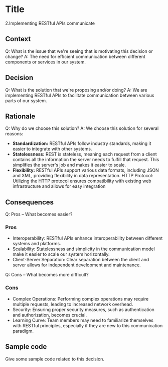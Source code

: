 # Title
2.Implementing RESTful APIs communicate
## Context
Q: What is the issue that we're seeing that is motivating this decision or change?
A: The need for efficient communication between different components or services in our system.
## Decision
Q: What is the solution that we're proposing and/or doing?
A: We are implementing RESTful APIs to facilitate communication between various parts of our system.
## Rationale
Q: Why do we choose this solution?
A: We choose this solution for several reasons:
- **Standardization:** RESTful APIs follow industry standards, making it easier to integrate with other systems.
- **Statelessness:** REST is stateless, meaning each request from a client contains all the information the server needs to fulfill that request. This simplifies the server's job and makes it easier to scale.
- **Flexibility:** RESTful APIs support various data formats, including JSON and XML, providing flexibility in data representation.
HTTP Protocol: Utilizing the HTTP protocol ensures compatibility with existing web infrastructure and allows for easy integration

## Consequences
Q: Pros – What becomes easier?

### Pros
- Interoperability: RESTful APIs enhance interoperability between different systems and platforms.
- Scalability: Statelessness and simplicity in the communication model make it easier to scale our system horizontally.
- Client-Server Separation: Clear separation between the client and server allows for independent development and maintenance.

Q: Cons – What becomes more difficult?

### Cons
- Complex Operations: Performing complex operations may require multiple requests, leading to increased network overhead.
- Security: Ensuring proper security measures, such as authentication and authorization, becomes crucial.
- Learning Curve: Team members may need to familiarize themselves with RESTful principles, especially if they are new to this communication paradigm.

## Sample code
Give some sample code related to this decision.
